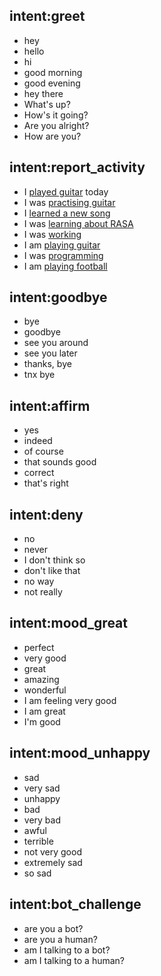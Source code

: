 ## intent:greet
- hey
- hello
- hi
- good morning
- good evening
- hey there
- What's up?
- How's it going?
- Are you alright?
- How are you?

## intent:report_activity
- I [played guitar](activity) today
- I was [practising guitar](activity)
- I [learned a new song](activity)
- I was [learning about RASA](activity)
- I was [working](activity)
- I am [playing guitar](activity)
- I was [programming](activity)
- I am [playing football](activity)

## intent:goodbye
- bye
- goodbye
- see you around
- see you later
- thanks, bye
- tnx bye

## intent:affirm
- yes
- indeed
- of course
- that sounds good
- correct
- that's right

## intent:deny
- no
- never
- I don't think so
- don't like that
- no way
- not really

## intent:mood_great
- perfect
- very good
- great
- amazing
- wonderful
- I am feeling very good
- I am great
- I'm good

## intent:mood_unhappy
- sad
- very sad
- unhappy
- bad
- very bad
- awful
- terrible
- not very good
- extremely sad
- so sad

## intent:bot_challenge
- are you a bot?
- are you a human?
- am I talking to a bot?
- am I talking to a human?
